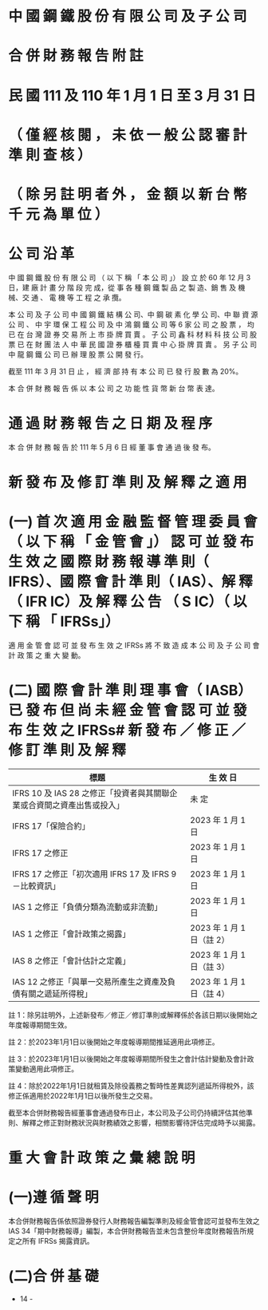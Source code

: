 # 中 國 鋼 鐵 股 份 有 限 公 司 及 子 公 司

# 合 併 財 務 報 告 附 註

# 民 國 111 及 110 年 1 月 1 日 至 3 月 31 日

# （ 僅 經 核 閱 ， 未 依 一 般 公 認 審 計 準 則 查 核 ）

# （ 除 另 註 明 者 外 ， 金 額 以 新 台 幣 千 元 為 單 位 ）

# 公 司 沿 革

中 國 鋼 鐵 股 份 有 限 公 司 （ 以 下 稱 「 本 公 司 」） 設 立 於 60 年 12 月 3 日，建 廠 計 畫 分 階 段 完 成，從 事 各 種 鋼 鐵 製 品 之 製 造、銷 售 及 機 械、交 通 、 電 機 等 工 程 之 承 攬。

本 公 司 及 子 公 司 中 國 鋼 鐵 結 構 公 司、中 鋼 碳 素 化 學 公 司、中 聯 資 源 公 司 、 中 宇 環 保 工 程 公 司 及 中 鴻 鋼 鐵 公 司 等 6 家 公 司 之 股 票 ， 均 已 在 台 灣 證 券 交 易 所 上 市 掛 牌 買 賣 。 子 公 司 鑫 科 材 料 科 技 公 司 股 票 已 在 財 團 法 人 中 華 民 國 證 券 櫃 檯 買 賣 中 心 掛 牌 買 賣 。 另 子 公 司 中 龍 鋼 鐵 公 司 已 辦 理 股 票 公 開 發 行。

截至 111 年 3 月 31 日 止 ， 經 濟 部 持 有 本 公 司 已 發 行 股 數 為 20%。

本 合 併 財 務 報 告 係 以 本 公 司 之 功 能 性 貨 幣 新 台 幣 表 達。

# 通 過 財 務 報 告 之 日 期 及 程 序

本 合 併 財 務 報 告 於 111 年 5 月 6 日 經 董 事 會 通 過 後 發 布。

# 新 發 布 及 修 訂 準 則 及 解 釋 之 適 用

# (一) 首 次 適 用 金 融 監 督 管 理 委 員 會 （ 以 下 稱 「 金 管 會 」） 認 可 並 發 布 生 效 之 國 際 財 務 報 導 準 則（ IFRS）、國 際 會 計 準 則（ IAS）、解 釋（ IFR IC）及 解 釋 公 告 （ S IC）（ 以 下 稱 「 IFRSs」）

適 用 金 管 會 認 可 並 發 布 生 效 之 IFRSs 將 不 致 造 成 本 公 司 及 子 公 司 會 計 政 策 之 重 大 變 動。

# (二) 國 際 會 計 準 則 理 事 會（ IASB）已 發 布 但 尚 未 經 金 管 會 認 可 並 發 布 生 效 之 IFRSs# 新 發 布 ／ 修 正 ／ 修 訂 準 則 及 解 釋

|標題|生 效 日|
|---|---|
|IFRS 10 及 IAS 28 之修正「投資者與其關聯企業或合資間之資產出售或投入」|未 定|
|IFRS 17「保險合約」|2023 年 1 月 1 日|
|IFRS 17 之修正|2023 年 1 月 1 日|
|IFRS 17 之修正「初次適用 IFRS 17 及 IFRS 9－比較資訊」|2023 年 1 月 1 日|
|IAS 1 之修正「負債分類為流動或非流動」|2023 年 1 月 1 日|
|IAS 1 之修正「會計政策之揭露」|2023 年 1 月 1 日（註 2）|
|IAS 8 之修正「會計估計之定義」|2023 年 1 月 1 日（註 3）|
|IAS 12 之修正「與單一交易所產生之資產及負債有關之遞延所得稅」|2023 年 1 月 1 日（註 4）|

註 1：除另註明外，上述新發布／修正／修訂準則或解釋係於各該日期以後開始之年度報導期間生效。

註 2：於2023年1月1日以後開始之年度報導期間推延適用此項修正。

註 3：於2023年1月1日以後開始之年度報導期間所發生之會計估計變動及會計政策變動適用此項修正。

註 4：除於2022年1月1日就租賃及除役義務之暫時性差異認列遞延所得稅外，該修正係適用於2022年1月1日以後所發生之交易。

截至本合併財務報告經董事會通過發布日止，本公司及子公司仍持續評估其他準則、解釋之修正對財務狀況與財務績效之影響，相關影響待評估完成時予以揭露。

# 重 大 會 計 政 策 之 彙 總 說 明

# (一)遵 循 聲 明

本合併財務報告係依照證券發行人財務報告編製準則及經金管會認可並發布生效之 IAS 34「期中財務報導」編製，本合併財務報告並未包含整份年度財務報告所規定之所有 IFRSs 揭露資訊。

# (二)合 併 基 礎

- 14 -